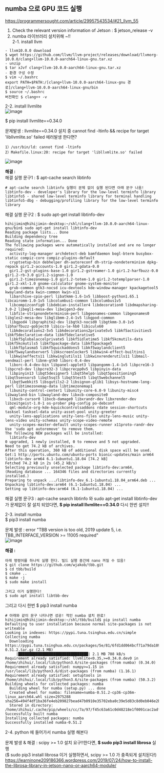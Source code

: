 

##  numba 으로 GPU 코드 실행
https://programmersought.com/article/29957543534/#21_llvm_55  
1. Check the relevant version information of Jetson : $ jetson_release -v  
2. numba 라이브러리 설치위해 ~!!  
2-1. install llvm  
```
- llvm10.0.0 download
$ wget https://github.com/llvm/llvm-project/releases/download/llvmorg-10.0.0/clang+llvm-10.0.0-aarch64-linux-gnu.tar.xz
- unzip
$ tar xJvf clang+llvm-10.0.0-aarch64-linux-gnu.tar.xz
- 환경 구성 수정
$ vim ~/.bashrc
export PATH=$PATH:/[clang+llvm-10.0.0-aarch64-linux-gnu 경로]/clang+llvm-10.0.0-aarch64-linux-gnu/bin
$ source ~/.bashrc
버전확인 $ clang++ -v 
```
2-2. install llvmlite  
![image](https://user-images.githubusercontent.com/56099627/123601919-2e7fef00-d833-11eb-905b-90d67e5d73c8.png)  

$ pip install llvmlite==0.34.0  

문제발생 : llvmlite==0.34.0 설치 중 cannot find -ltinfo && recipe for target 'libllvmlite.so' failed 에러발생 한다면?  
```
1）/usr/bin/ld: cannot find -ltinfo
2）Makefile.linux:20: recipe for target 'libllvmlite.so' failed
```
![image](https://user-images.githubusercontent.com/56099627/123602764-12c91880-d834-11eb-86c7-cecf3c9d5b13.png)  

**해결 :**  
해결 실행 문구1 : $ apt-cache search libtinfo  
```
# apt-cache search libtinfo 실행이 문제 없이 실행 된다면 아래 문구 나옴!
libtinfo-dev - developer's library for the low-level terminfo library
libtinfo5 - shared low-level terminfo library for terminal handling
libtinfo5-dbg - debugging/profiling library for the low-level terminfo library
```
해결 실행 문구2 : $ sudo apt-get install libtinfo-dev  
```
hihijimin@hihijimin-desktop:~/shl/clang+llvm-10.0.0-aarch64-linux-gnu/bin$ sudo apt-get install libtinfo-dev
Reading package lists... Done
Building dependency tree       
Reading state information... Done
The following packages were automatically installed and are no longer required:
  activity-log-manager archdetect-deb bamfdaemon bogl-bterm busybox-static compiz-core compiz-plugins-default
  cryptsetup-bin debhelper dh-autoreconf dh-strip-nondeterminism dpkg-repack gir1.2-accounts-1.0 gir1.2-gdata-0.0
  gir1.2-gst-plugins-base-1.0 gir1.2-gstreamer-1.0 gir1.2-harfbuzz-0.0 gir1.2-rb-3.0 gir1.2-signon-1.0
  gir1.2-timezonemap-1.0 gir1.2-totem-1.0 gir1.2-totemplparser-1.0 gir1.2-xkl-1.0 gnome-calculator gnome-system-monitor
  grub-common gtk3-nocsd icu-devtools kde-window-manager kpackagetool5 kwayland-data kwin-common kwin-x11
  libarchive-cpio-perl libatkmm-1.6-1v5 libboost-python1.65.1 libcairomm-1.0-1v5 libcolumbus1-common libcolumbus1v5
  libcompizconfig0 libdebian-installer4 libdecoration0 libdmapsharing-3.0-2 libegl1-mesa-dev libeigen3-dev
  libfile-stripnondeterminism-perl libgeonames-common libgeonames0 libgles2-mesa-dev libglibmm-2.4-1v5 libgpod-common
  libgpod4 libgraphite2-dev libgtk3-nocsd0 libgtkmm-3.0-1v5 libharfbuzz-gobject0 libicu-le-hb0 libiculx60
  libkdecorations2-5v5 libkdecorations2private5v5 libkf5activities5 libkf5declarative-data libkf5declarative5
  libkf5globalaccelprivate5 libkf5idletime5 libkf5kcmutils-data libkf5kcmutils5 libkf5package-data libkf5package5
  libkf5plasma5 libkf5quickaddons5 libkf5waylandclient5 libkf5waylandserver5 libkscreenlocker5 libkwin4-effect-builtins1
  libkwineffects11 libkwinglutils11 libkwinxrenderutils11 libmail-sendmail-perl libnm-gtk0 liborc-0.4-dev
  liborc-0.4-dev-bin libpanel-applet3 libpangomm-1.4-1v5 libpcre16-3 libpcre3-dev libpcre32-3 libpcrecpp0v5 libpinyin-data
  libpinyin13 libqt5designer5 libqt5help5 libqt5positioning5 libqt5sensors5 libqt5sql5 libqt5test5 libqt5webchannel5
  libqt5webkit5 libsgutils2-2 libsignon-glib1 libsys-hostname-long-perl libtimezonemap-data libtimezonemap1
  libunity-control-center1 libunity-core-6.0-9 libunity-misc4 libwayland-bin libwayland-dev libxcb-composite0
  libxcb-cursor0 libxcb-damage0 libxrandr-dev libxrender-dev libzeitgeist-1.0-1 os-prober pkg-config po-debconf
  qml-module-org-kde-kquickcontrolsaddons rdate session-shortcuts tasksel tasksel-data unity-asset-pool unity-greeter
  unity-lens-applications unity-lens-files unity-lens-music unity-lens-video unity-schemas unity-scope-video-remote
  unity-scopes-master-default unity-scopes-runner x11proto-randr-dev
Use 'sudo apt autoremove' to remove them.
The following NEW packages will be installed:
  libtinfo-dev
0 upgraded, 1 newly installed, 0 to remove and 5 not upgraded.
Need to get 74.2 kB of archives.
After this operation, 360 kB of additional disk space will be used.
Get:1 http://ports.ubuntu.com/ubuntu-ports bionic-updates/main arm64 libtinfo-dev arm64 6.1-1ubuntu1.18.04 [74.2 kB]
Fetched 74.2 kB in 2s (45.2 kB/s)       
Selecting previously unselected package libtinfo-dev:arm64.
(Reading database ... 164346 files and directories currently installed.)
Preparing to unpack .../libtinfo-dev_6.1-1ubuntu1.18.04_arm64.deb ...
Unpacking libtinfo-dev:arm64 (6.1-1ubuntu1.18.04) ...
Setting up libtinfo-dev:arm64 (6.1-1ubuntu1.18.04) ...
```
해결 실행 문구3 : apt-cache search libtinfo 와 sudo apt-get install libtinfo-dev 가 문제없이 잘 설치 되었다면, **$ pip install llvmlite==0.34.0** 다시 한번 설치!!  

2-3. install numba  
$ pip3 install numba  

문제 발생 : error "TBB version is too old, 2019 update 5, i.e. TBB_INTERFACE_VERSION >= 11005 required"  
![image](https://user-images.githubusercontent.com/56099627/123604150-891a4a80-d835-11eb-9035-c58474674485.png)  

**해결 :**  
```
아래 명령어를 하나씩 실행 한다. 빌드 실행 중간에 nano 꺼질 수 있음!  
$ git clone https://github.com/wjakob/tbb.git
$ cd tbb/build
$ cmake ..
$ make -j
$ sudo make install

그리고 이거 실행한다! 
$ sudo apt install libtbb-dev 
```
그리고 다시 한번 $ pip3 install numba  
```
# 아래와 같이 문구 나타나면 성공! 적인 numba 설치 완료!
hihijimin@hihijimin-desktop:~/shl/tbb/build$ pip install numba
Defaulting to user installation because normal site-packages is not writeable
Looking in indexes: https://pypi.tuna.tsinghua.edu.cn/simple
Collecting numba
  Downloading https://pypi.tuna.tsinghua.edu.cn/packages/5e/81/6fd1dd064bcf71a79da109e8966a39e2da61d68bf0bd1e0839fa997f8c41/numba-0.51.2.tar.gz (2.1 MB)
     |████████████████████████████████| 2.1 MB 708 kB/s 
Requirement already satisfied: llvmlite<0.35,>=0.34.0.dev0 in /home/zhihui/.local/lib/python3.6/site-packages (from numba) (0.34.0)
Requirement already satisfied: numpy>=1.15 in /usr/local/lib/python3.6/dist-packages (from numba) (1.16.1)
Requirement already satisfied: setuptools in /home/zhihui/.local/lib/python3.6/site-packages (from numba) (50.3.2)
Building wheels for collected packages: numba
  Building wheel for numba (setup.py) ... done
  Created wheel for numba: filename=numba-0.51.2-cp36-cp36m-linux_aarch64.whl size=2975288 sha256=494f4df1ba36fe4eb209827bead47b0910e35702eba0c39e5d83c8d0eb046e2b
  Stored in directory: /home/zhihui/.cache/pip/wheels/cc/7a/97/f45c63a61c0d48218e1f0091cac2adf05d5ff6ec5803cbc6ac
Successfully built numba
Installing collected packages: numba
Successfully installed numba-0.51.2
```

2-4. python 에 들어가서 numba 실행 해본다  

문제 발생 & 해결 : scipy >= 1.0 설치 요구!!한다면, **$ sudo pip3 install librosa** 실행  
($ sudo pip3 install librosa 이거 실행하면서, scipy >= 1.0 가 충족되게 설치된다!)  
https://learninone209186366.wordpress.com/2019/07/24/how-to-install-the-librosa-library-in-jetson-nano-or-aarch64-module/  
